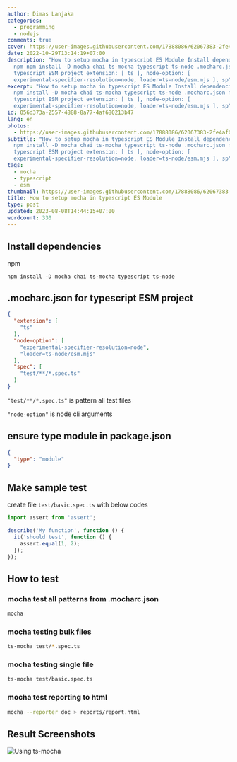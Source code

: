 ```yaml
---
author: Dimas Lanjaka
categories:
  - programming
  - nodejs
comments: true
cover: https://user-images.githubusercontent.com/17888086/62067383-2fe4af00-b1f9-11e9-88c4-4953bb090215.png
date: 2022-10-29T13:14:19+07:00
description: "How to setup mocha in typescript ES Module Install dependencies
  npm npm install -D mocha chai ts-mocha typescript ts-node .mocharc.json for
  typescript ESM project extension: [ ts ], node-option: [
  experimental-specifier-resolution=node, loader=ts-node/esm.mjs ], sp"
excerpt: "How to setup mocha in typescript ES Module Install dependencies npm
  npm install -D mocha chai ts-mocha typescript ts-node .mocharc.json for
  typescript ESM project extension: [ ts ], node-option: [
  experimental-specifier-resolution=node, loader=ts-node/esm.mjs ], sp"
id: 056d373a-2557-4888-8a77-4af680213b47
lang: en
photos:
  - https://user-images.githubusercontent.com/17888086/62067383-2fe4af00-b1f9-11e9-88c4-4953bb090215.png
subtitle: "How to setup mocha in typescript ES Module Install dependencies npm
  npm install -D mocha chai ts-mocha typescript ts-node .mocharc.json for
  typescript ESM project extension: [ ts ], node-option: [
  experimental-specifier-resolution=node, loader=ts-node/esm.mjs ], sp"
tags:
  - mocha
  - typescript
  - esm
thumbnail: https://user-images.githubusercontent.com/17888086/62067383-2fe4af00-b1f9-11e9-88c4-4953bb090215.png
title: How to setup mocha in typescript ES Module
type: post
updated: 2023-08-08T14:44:15+07:00
wordcount: 330
---
```


## Install dependencies

npm
```shell
npm install -D mocha chai ts-mocha typescript ts-node
```

## .mocharc.json for typescript ESM project
```json
{
  "extension": [
    "ts"
  ],
  "node-option": [
    "experimental-specifier-resolution=node",
    "loader=ts-node/esm.mjs"
  ],
  "spec": [
    "test/**/*.spec.ts"
  ]
}
```

`"test/**/*.spec.ts"` is pattern all test files

`"node-option"` is node cli arguments

## ensure type module in package.json
```json
{
  "type": "module"
}
```

## Make sample test

create file `test/basic.spec.ts` with below codes
```typescript
import assert from 'assert';

describe('My function', function () {
  it('should test', function () {
    assert.equal(1, 2);
  });
});
```

## How to test

### mocha test all patterns from .mocharc.json
```bash
mocha
```
### mocha testing bulk files
```bash
ts-mocha test/*.spec.ts
```
### mocha testing single file
```bash
ts-mocha test/basic.spec.ts
```
### mocha test reporting to html
```bash
mocha --reporter doc > reports/report.html
```

## Result Screenshots
![Using ts-mocha](https://user-images.githubusercontent.com/12471057/198816982-3f460b71-7105-4211-806e-9e5fcdab1c03.png)


